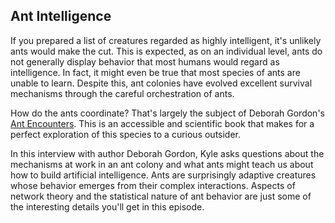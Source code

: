 ## Ant Intelligence

If you prepared a list of creatures regarded as highly intelligent, it's unlikely ants would make the cut.  This is expected, as on an individual level, ants do not generally display behavior that most humans would regard as intelligence.  In fact, it might even be true that most species of ants are unable to learn.  Despite this, ant colonies have evolved excellent survival mechanisms through the careful orchestration of ants.

How do the ants coordinate?  That's largely the subject of Deborah Gordon's [Ant Encounters](https://www.amazon.com/Ant-Encounters-Interaction-Networks-Behavior/dp/0691138796).  This is an accessible and scientific book that makes for a perfect exploration of this species to a curious outsider.

In this interview with author Deborah Gordon, Kyle asks questions about the mechanisms at work in an ant colony and what ants might teach us about how to build artificial intelligence.  Ants are surprisingly adaptive creatures whose behavior emerges from their complex interactions.  Aspects of network theory and the statistical nature of ant behavior are just some of the interesting details you'll get in this episode.


